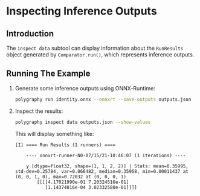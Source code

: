 # Inspecting Inference Outputs


## Introduction

The `inspect data` subtool can display information about the
`RunResults` object generated by `Comparator.run()`, which represents inference outputs.


## Running The Example

1. Generate some inference outputs using ONNX-Runtime:

    ```bash
    polygraphy run identity.onnx --onnxrt --save-outputs outputs.json
    ```

2. Inspect the results:

    ```bash
    polygraphy inspect data outputs.json --show-values
    ```

    This will display something like:

    ```
    [I] ==== Run Results (1 runners) ====

        ---- onnxrt-runner-N0-07/15/21-10:46:07 (1 iterations) ----

        y [dtype=float32, shape=(1, 1, 2, 2)] | Stats: mean=0.35995, std-dev=0.25784, var=0.066482, median=0.35968, min=0.00011437 at (0, 0, 1, 0), max=0.72032 at (0, 0, 0, 1)
            [[[[4.17021990e-01 7.20324516e-01]
               [1.14374816e-04 3.02332580e-01]]]]
    ```
